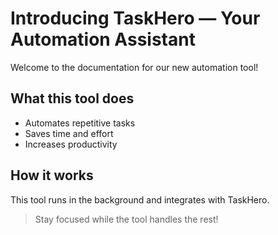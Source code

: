 
# Introducing TaskHero — Your Automation Assistant


Welcome to the documentation for our new automation tool!

## What this tool does
- Automates repetitive tasks
- Saves time and effort
- Increases productivity

## How it works
This tool runs in the background and integrates with TaskHero.

> Stay focused while the tool handles the rest!
